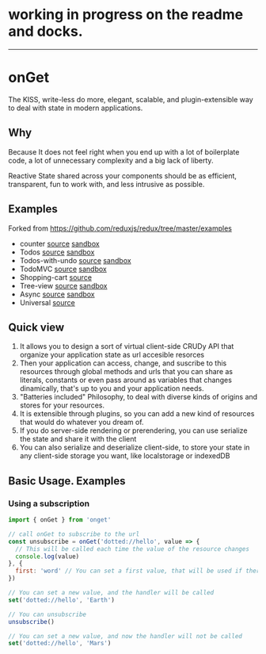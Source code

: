 # working in progress on the readme and docks.

-----

# onGet

The KISS, write-less do more, elegant, scalable, and plugin-extensible way to deal with state in modern applications.

## Why

Because It does not feel right when you end up with a lot of boilerplate code, a lot of unnecessary complexity and a big lack of liberty.

Reactive State shared across your components should be as efficient, transparent, fun to work with, and less intrusive as possible.

## Examples

Forked from https://github.com/reduxjs/redux/tree/master/examples

* counter [source](/examples/counter) [sandbox](https://codesandbox.io/s/github/hacknlove/onGet/tree/master/examples/counter)
* Todos [source](/master/examples/todos) [sandbox](https://codesandbox.io/s/github/hacknlove/onGet/tree/master/examples/todos)
* Todos-with-undo [source](/examples/todos-with-undo) [sandbox](https://codesandbox.io/s/github/hacknlove/onGet/tree/master/examples/todos-with-undo)
* TodoMVC [source](/master/examples/todomvc) [sandbox](https://codesandbox.io/s/github/hacknlove/onGet/tree/master/examples/todomvc)
* Shopping-cart [source](/examples/shopping-cart)
* Tree-view [source](/examples/tree-view) [sandbox](https://codesandbox.io/s/github/hacknlove/onGet/tree/master/examples/tree-view)
* Async [source](/examples/async) [sandbox](https://codesandbox.io/s/github/hacknlove/onGet/tree/master/examples/async)
* Universal [source](/examples/universal)

## Quick view

1. It allows you to design a sort of virtual client-side CRUDy API that organize your application state as url accesible resorces
2. Then your application can access, change, and suscribe to this resources through global methods and urls that you can share as literals, constants or even pass around as variables that changes dinamically, that's up to you and your application needs.
3. "Batteries included" Philosophy, to deal with diverse kinds of origins and stores for your resources.
4. It is extensible through plugins, so you can add a new kind of resources that would do whatever you dream of.
5. If you do server-side rendering or prerendering, you can use serialize the state and share it with the client
6. You can also serialize and deserialize client-side, to store your state in any client-side storage you want, like localstorage or indexedDB

## Basic Usage. Examples

### Using a subscription
```js
import { onGet } from 'onget'

// call onGet to subscribe to the url
const unsubscribe = onGet('dotted://hello', value => {
  // This will be called each time the value of the resource changes
  console.log(value)
}, {
  first: 'word' // You can set a first value, that will be used if there is no one, or if the evaluation of real value is asynchronous
})

// You can set a new value, and the handler will be called
set('dotted://hello', 'Earth')

// You can unsubscribe
unsubscribe()

// You can set a new value, and now the handler will not be called
set('dotted://hello', 'Mars')
```
